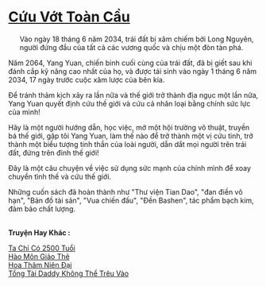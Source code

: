 <a href="https://truyentiki.com/cuu-vot-toan-cau.33905/" title="Cứu Vớt Toàn Cầu"><h1>Cứu Vớt Toàn Cầu</h1></a><div style="display:table"><img align="right" style="float: left; padding: 10px;" src="https://truyentiki.com/images/story/200x260/33905.jpg" alt="">Vào ngày 18 tháng 6 năm 2034, trái đất bị xâm chiếm bởi Long Nguyên, người đứng đầu của tất cả các vương quốc và chịu một đòn tàn phá. <p></p> Năm 2064, Yang Yuan, chiến binh cuối cùng của trái đất, đã bị giết sau khi đánh cắp kỹ năng cao nhất của họ, và được tái sinh vào ngày 1 tháng 6 năm 2034, 17 ngày trước cuộc xâm lược của bên kia. <p></p> Để tránh thảm kịch xảy ra lần nữa và thế giới trở thành địa ngục một lần nữa, Yang Yuan quyết định cứu thế giới và cứu cả nhân loại bằng chính sức lực của mình! <p></p> Hãy là một người hướng dẫn, học việc, mở một hội trường võ thuật, truyền bá thế giới, gặp tôi Yang Yuan, làm thế nào để trở thành một vị cứu tinh, trở thành một biểu tượng tinh thần của loài người, dẫn dắt mọi người trên trái đất, đứng trên đỉnh thế giới! <p></p> Đây là một câu chuyện về việc sử dụng sức mạnh của chính mình để xoay chuyển tình thế và cứu thế giới. <p></p> Những cuốn sách đã hoàn thành như "Thư viện Tian Dao", "đan điền vô hạn", "Bản đồ tài sản", "Vua chiến đấu", "Đền Bashen", tác phẩm bạch kim, đảm bảo chất lượng.</div><p><br><b>Truyện Hay Khác :</b></p><a href="https://truyentiki.com/ta-chi-co-2500-tuoi.33904/" alt="Ta Chỉ Có 2500 Tuổi">Ta Chỉ Có 2500 Tuổi</a><br/><a href="https://www.scoop.it/topic/nownovels/p/4118819614/2020/06/02/truyen-hao-mon-giao-the" alt="Hào Môn Giảo Thê">Hào Môn Giảo Thê</a><br/><a href="https://github.com/nownovels/top500/tree/master/truyenhay/33916/" alt="Hoa Thâm Niên Đại">Hoa Thâm Niên Đại</a><br/><a href="https://github.com/nownovels/top500/tree/master/truyenhay/33935/" alt="Tổng Tài Daddy Không Thể Trêu Vào">Tổng Tài Daddy Không Thể Trêu Vào</a><br/>